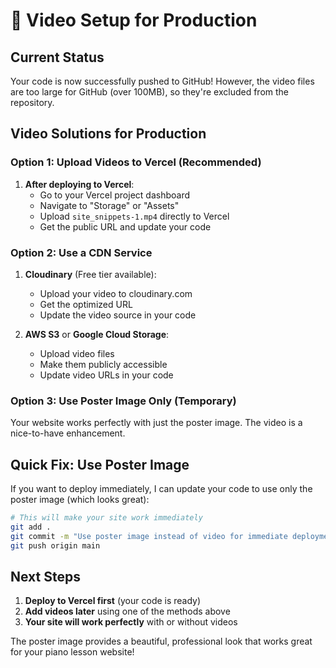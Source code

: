 # 🎥 Video Setup for Production

## Current Status
Your code is now successfully pushed to GitHub! However, the video files are too large for GitHub (over 100MB), so they're excluded from the repository.

## Video Solutions for Production

### Option 1: Upload Videos to Vercel (Recommended)
1. **After deploying to Vercel**:
   - Go to your Vercel project dashboard
   - Navigate to "Storage" or "Assets"
   - Upload `site_snippets-1.mp4` directly to Vercel
   - Get the public URL and update your code

### Option 2: Use a CDN Service
1. **Cloudinary** (Free tier available):
   - Upload your video to cloudinary.com
   - Get the optimized URL
   - Update the video source in your code

2. **AWS S3** or **Google Cloud Storage**:
   - Upload video files
   - Make them publicly accessible
   - Update video URLs in your code

### Option 3: Use Poster Image Only (Temporary)
Your website works perfectly with just the poster image. The video is a nice-to-have enhancement.

## Quick Fix: Use Poster Image
If you want to deploy immediately, I can update your code to use only the poster image (which looks great):

```bash
# This will make your site work immediately
git add .
git commit -m "Use poster image instead of video for immediate deployment"
git push origin main
```

## Next Steps
1. **Deploy to Vercel first** (your code is ready)
2. **Add videos later** using one of the methods above
3. **Your site will work perfectly** with or without videos

The poster image provides a beautiful, professional look that works great for your piano lesson website!
